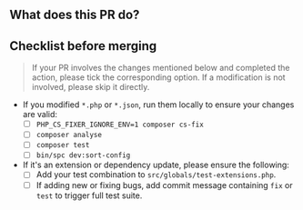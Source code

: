 ## What does this PR do?



## Checklist before merging

> If your PR involves the changes mentioned below and completed the action, please tick the corresponding option.
> If a modification is not involved, please skip it directly.

- If you modified `*.php` or `*.json`, run them locally to ensure your changes are valid:
  - [ ] `PHP_CS_FIXER_IGNORE_ENV=1 composer cs-fix`
  - [ ] `composer analyse`
  - [ ] `composer test`
  - [ ] `bin/spc dev:sort-config`
- If it's an extension or dependency update, please ensure the following:
  - [ ] Add your test combination to `src/globals/test-extensions.php`.
  - [ ] If adding new or fixing bugs, add commit message containing `fix` or `test` to trigger full test suite.
